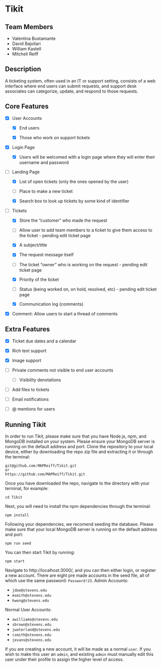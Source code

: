 # Tikit

## Team Members

- Valentina Bustamante
- David Bajollari
- William Kastell
- Mitchell Reiff

## Description

A ticketing system, often used in an IT or support setting, consists of a web interface where end users can submit requests, and support desk associates can categorize, update, and respond to those requests.

## Core Features

- [x] User Accounts

  - [x] End users

  - [x] Those who work on support tickets

- [x] Login Page

  - [x] Users will be welcomed with a login page where they will enter their username and password

- [ ] Landing Page

  - [x] List of open tickets (only the ones opened by the user)

  - [ ] Place to make a new ticket

  - [x] Search box to look up tickets by some kind of identifier

- [ ] Tickets

  - [x] Store the “customer” who made the request

  - [ ] Allow user to add team members to a ticket to give them access to the ticket - pending edit ticket page

  - [x] A subject/title

  - [x] The request message itself

  - [ ] The ticket “owner” who is working on the request - pending edit ticket page

  - [x] Priority of the ticket

  - [ ] Status (being worked on, on hold, resolved, etc) - pending edit ticket page

  - [x] Communication log (comments)

- [x] Comment: Allow users to start a thread of comments

## Extra Features

- [x] Ticket due dates and a calendar
- [x] Rich text support
- [x] Image support
- [ ] Private comments not visible to end user accounts

  - [ ] Visibility denotations

- [ ] Add files to tickets
- [ ] Email notifications
- [ ] @ mentions for users

## Running Tikit
In order to run Tikit, please make sure that you have Node.js, npm, and MongoDB installed on your system. Please ensure your MongoDB server is running on the default address and port.
Clone the repository to your local device, either by downloading the repo zip file and extracting it or through the terminal:
```
git@github.com:MAPReiff/Tikit.git
or
https://github.com/MAPReiff/Tikit.git
```

Once you have downloaded the repo, navigate to the directory with your terminal, for example:
```
cd Tikit
```

Next, you will need to install the npm dependencies through the terminal:
```
npm install
```

Following your dependencies, we recomend seeding the database. Please make sure that your local MongoDB server is running on the default address and port:
```
npm run seed
```

You can then start Tikit by running:
```
npm start
```

Navigate to http://localhost:3000/, and you can then either login, or register a new account. There are eight pre made accounts in the seed file, all of which use the same password: `Password!23`.
Admin Accounts:
- `jdoe@stevens.edu`
- `msmith@stevens.edu`
- `hwong@stevens.edu`

Normal User Accounts:
- `awilliams@stevens.edu`
- `sbrown@stevens.edu`
- `jwaterland@stevens.edu`
- `csmith@stevens.edu`
- `jevans@stevens.edu`

If you are creating a new account, it will be made as a normal `user`. If you wish to make this user an `admin`, and existing `admin` must manually edit this user under their profile to assign the higher level of access.
